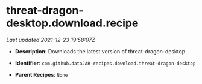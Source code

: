 # threat-dragon-desktop.download.recipe

_Last updated 2021-12-23 19:58:07Z_

- **Description**: Downloads the latest version of threat-dragon-desktop

- **Identifier**: `com.github.dataJAR-recipes.download.threat-dragon-desktop`

- **Parent Recipes**: `None`